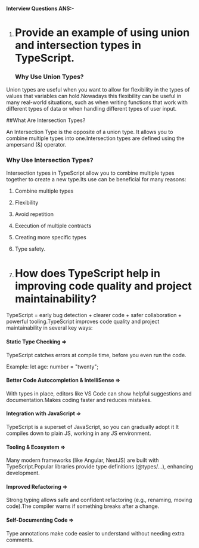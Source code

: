 ﻿####  Interview Questions ANS:- 
1. # Provide an example of using union and intersection types in TypeScript.
     ### Why Use Union Types?
Union types are useful when you want to allow for flexibility in the types of values ​​that variables can hold.Nowadays this flexibility can be useful in many real-world situations, such as when writing functions that work with different types of data or when handling different types of user input.

##What Are Intersection Types?

An Intersection Type is the opposite of a union type. It allows you to combine multiple types into one.Intersection types are defined using the ampersand (&) operator.

### Why Use Intersection Types?
Intersection types in TypeScript allow you to combine multiple types together to create a new type.Its use can be beneficial for many reasons:
1. Combine multiple types
2. Flexibility
3. Avoid repetition
4. Execution of multiple contracts
5. Creating more specific types
6. Type safety.



2. # How does TypeScript help in improving code quality and project maintainability?
  
  TypeScript = early bug detection + clearer code + safer collaboration + powerful tooling.TypeScript improves code quality and project maintainability in several key ways:
#### Static Type Checking =>
TypeScript catches errors at compile time, before you even run the code.

Example: let age: number = "twenty";


#### Better Code Autocompletion & IntelliSense =>
With types in place, editors like VS Code can show helpful suggestions and documentation.Makes coding faster and reduces mistakes.

#### Integration with JavaScript =>
TypeScript is a superset of JavaScript, so you can gradually adopt it It compiles down to plain JS, working in any JS environment.

#### Tooling & Ecosystem => 
Many modern frameworks (like Angular, NestJS) are built with TypeScript.Popular libraries provide type definitions (@types/...), enhancing development.


#### Improved Refactoring =>
Strong typing allows safe and confident refactoring (e.g., renaming, moving code).The compiler warns if something breaks after a change.

#### Self-Documenting Code =>
Type annotations make code easier to understand without needing extra comments.
